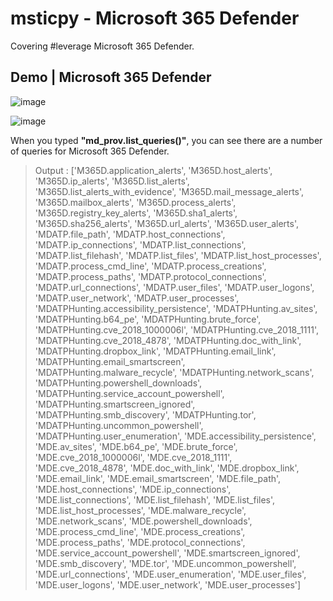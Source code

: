 # msticpy - Microsoft 365 Defender 
Covering #leverage Microsoft 365 Defender.

## Demo | Microsoft 365 Defender 
![image](https://user-images.githubusercontent.com/120234772/218461249-e3fc945d-4d49-471b-8b04-ea0bc6332d37.png)

![image](https://user-images.githubusercontent.com/120234772/218461392-97fa287a-94ec-40a0-a229-5d200a963ef4.png)

  When you typed **"md_prov.list_queries()"**, you can see there are a number of queries for Microsoft 365 Defender.
> Output :
['M365D.application_alerts',
 'M365D.host_alerts',
 'M365D.ip_alerts',
 'M365D.list_alerts',
 'M365D.list_alerts_with_evidence',
 'M365D.mail_message_alerts',
 'M365D.mailbox_alerts',
 'M365D.process_alerts',
 'M365D.registry_key_alerts',
 'M365D.sha1_alerts',
 'M365D.sha256_alerts',
 'M365D.url_alerts',
 'M365D.user_alerts',
 'MDATP.file_path',
 'MDATP.host_connections',
 'MDATP.ip_connections',
 'MDATP.list_connections',
 'MDATP.list_filehash',
 'MDATP.list_files',
 'MDATP.list_host_processes',
 'MDATP.process_cmd_line',
 'MDATP.process_creations',
 'MDATP.process_paths',
 'MDATP.protocol_connections',
 'MDATP.url_connections',
 'MDATP.user_files',
 'MDATP.user_logons',
 'MDATP.user_network',
 'MDATP.user_processes',
 'MDATPHunting.accessibility_persistence',
 'MDATPHunting.av_sites',
 'MDATPHunting.b64_pe',
 'MDATPHunting.brute_force',
 'MDATPHunting.cve_2018_1000006l',
 'MDATPHunting.cve_2018_1111',
 'MDATPHunting.cve_2018_4878',
 'MDATPHunting.doc_with_link',
 'MDATPHunting.dropbox_link',
 'MDATPHunting.email_link',
 'MDATPHunting.email_smartscreen',
 'MDATPHunting.malware_recycle',
 'MDATPHunting.network_scans',
 'MDATPHunting.powershell_downloads',
 'MDATPHunting.service_account_powershell',
 'MDATPHunting.smartscreen_ignored',
 'MDATPHunting.smb_discovery',
 'MDATPHunting.tor',
 'MDATPHunting.uncommon_powershell',
 'MDATPHunting.user_enumeration',
 'MDE.accessibility_persistence',
 'MDE.av_sites',
 'MDE.b64_pe',
 'MDE.brute_force',
 'MDE.cve_2018_1000006l',
 'MDE.cve_2018_1111',
 'MDE.cve_2018_4878',
 'MDE.doc_with_link',
 'MDE.dropbox_link',
 'MDE.email_link',
 'MDE.email_smartscreen',
 'MDE.file_path',
 'MDE.host_connections',
 'MDE.ip_connections',
 'MDE.list_connections',
 'MDE.list_filehash',
 'MDE.list_files',
 'MDE.list_host_processes',
 'MDE.malware_recycle',
 'MDE.network_scans',
 'MDE.powershell_downloads',
 'MDE.process_cmd_line',
 'MDE.process_creations',
 'MDE.process_paths',
 'MDE.protocol_connections',
 'MDE.service_account_powershell',
 'MDE.smartscreen_ignored',
 'MDE.smb_discovery',
 'MDE.tor',
 'MDE.uncommon_powershell',
 'MDE.url_connections',
 'MDE.user_enumeration',
 'MDE.user_files',
 'MDE.user_logons',
 'MDE.user_network',
 'MDE.user_processes']

